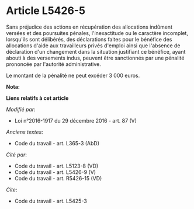 # Article L5426-5

Sans préjudice des actions en récupération des allocations indûment versées et des poursuites pénales, l'inexactitude ou le
caractère incomplet, lorsqu'ils sont délibérés, des déclarations faites pour le bénéfice des allocations d'aide aux
travailleurs privés d'emploi ainsi que l'absence de déclaration d'un changement dans la situation justifiant ce bénéfice,
ayant abouti à des versements indus, peuvent être sanctionnés par une pénalité prononcée par l'autorité administrative. 

Le montant de la pénalité ne peut excéder 3 000 euros.

**Nota:**



**Liens relatifs à cet article**

_Modifié par_:

  - Loi n°2016-1917 du 29 décembre 2016 - art. 87 (V)

_Anciens textes_:

  - Code du travail - art. L365-3 (AbD)

_Cité par_:

  - Code du travail - art. L5123-8 (VD)
  - Code du travail - art. L5426-9 (V)
  - Code du travail - art. R5426-15 (VD)

_Cite_:

  - Code du travail - art. L5425-3

